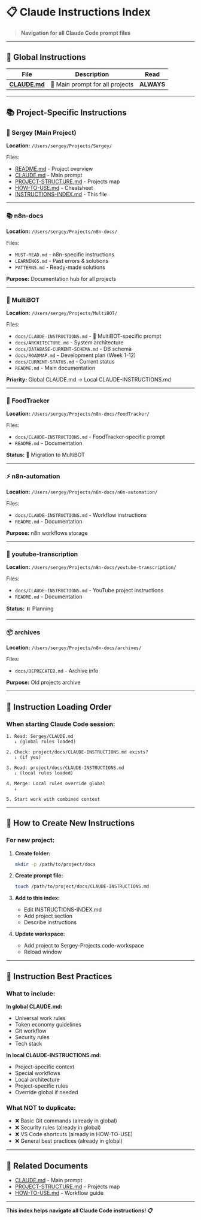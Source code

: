 # 📋 Claude Instructions Index

> **Navigation for all Claude Code prompt files**

---

## 🎯 Global Instructions

| File | Description | Read |
|------|----------|--------|
| **[CLAUDE.md](CLAUDE.md)** | 🌟 Main prompt for all projects | **ALWAYS** |

---

## 📚 Project-Specific Instructions

### 🎯 Sergey (Main Project)
**Location:** `/Users/sergey/Projects/Sergey/`

Files:
- [README.md](README.md) - Project overview
- [CLAUDE.md](CLAUDE.md) - Main prompt
- [PROJECT-STRUCTURE.md](PROJECT-STRUCTURE.md) - Projects map
- [HOW-TO-USE.md](HOW-TO-USE.md) - Cheatsheet
- [INSTRUCTIONS-INDEX.md](INSTRUCTIONS-INDEX.md) - This file

---

### 📚 n8n-docs
**Location:** `/Users/sergey/Projects/n8n-docs/`

Files:
- `MUST-READ.md` - n8n-specific instructions
- `LEARNINGS.md` - Past errors & solutions
- `PATTERNS.md` - Ready-made solutions

**Purpose:** Documentation hub for all projects

---

### 🤖 MultiBOT
**Location:** `/Users/sergey/Projects/MultiBOT/`

Files:
- `docs/CLAUDE-INSTRUCTIONS.md` - 🎯 MultiBOT-specific prompt
- `docs/ARCHITECTURE.md` - System architecture
- `docs/DATABASE-CURRENT-SCHEMA.md` - DB schema
- `docs/ROADMAP.md` - Development plan (Week 1-12)
- `docs/CURRENT-STATUS.md` - Current status
- `README.md` - Main documentation

**Priority:** Global CLAUDE.md → Local CLAUDE-INSTRUCTIONS.md

---

### 🍎 FoodTracker
**Location:** `/Users/sergey/Projects/n8n-docs/FoodTracker/`

Files:
- `docs/CLAUDE-INSTRUCTIONS.md` - FoodTracker-specific prompt
- `README.md` - Documentation

**Status:** 🔄 Migration to MultiBOT

---

### ⚡ n8n-automation
**Location:** `/Users/sergey/Projects/n8n-docs/n8n-automation/`

Files:
- `docs/CLAUDE-INSTRUCTIONS.md` - Workflow instructions
- `README.md` - Documentation

**Purpose:** n8n workflows storage

---

### 🎥 youtube-transcription
**Location:** `/Users/sergey/Projects/n8n-docs/youtube-transcription/`

Files:
- `docs/CLAUDE-INSTRUCTIONS.md` - YouTube project instructions
- `README.md` - Documentation

**Status:** ⏸️ Planning

---

### 📦 archives
**Location:** `/Users/sergey/Projects/n8n-docs/archives/`

Files:
- `docs/DEPRECATED.md` - Archive info

**Purpose:** Old projects archive

---

## 🔄 Instruction Loading Order

### When starting Claude Code session:

```
1. Read: Sergey/CLAUDE.md
   ↓ (global rules loaded)

2. Check: project/docs/CLAUDE-INSTRUCTIONS.md exists?
   ↓ (if yes)

3. Read: project/docs/CLAUDE-INSTRUCTIONS.md
   ↓ (local rules loaded)

4. Merge: Local rules override global
   ↓

5. Start work with combined context
```

---

## 📝 How to Create New Instructions

### For new project:

1. **Create folder:**
   ```bash
   mkdir -p /path/to/project/docs
   ```

2. **Create prompt file:**
   ```bash
   touch /path/to/project/docs/CLAUDE-INSTRUCTIONS.md
   ```

3. **Add to this index:**
   - Edit INSTRUCTIONS-INDEX.md
   - Add project section
   - Describe instructions

4. **Update workspace:**
   - Add project to Sergey-Projects.code-workspace
   - Reload window

---

## 🎯 Instruction Best Practices

### What to include:

**In global CLAUDE.md:**
- Universal work rules
- Token economy guidelines
- Git workflow
- Security rules
- Tech stack

**In local CLAUDE-INSTRUCTIONS.md:**
- Project-specific context
- Special workflows
- Local architecture
- Project-specific rules
- Override global if needed

### What NOT to duplicate:

- ❌ Basic Git commands (already in global)
- ❌ Security rules (already in global)
- ❌ VS Code shortcuts (already in HOW-TO-USE)
- ❌ General best practices (already in global)

---

## 🔗 Related Documents

- [CLAUDE.md](CLAUDE.md) - Main prompt
- [PROJECT-STRUCTURE.md](PROJECT-STRUCTURE.md) - Projects map
- [HOW-TO-USE.md](HOW-TO-USE.md) - Workflow guide

---

**This index helps navigate all Claude Code instructions! 📋**
